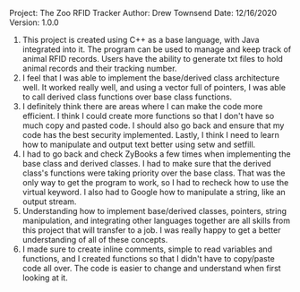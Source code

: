 Project: The Zoo RFID Tracker
Author: Drew Townsend
Date: 12/16/2020
Version: 1.0.0

1. This project is created using C++ as a base language, with Java integrated into it. The program can be used to manage and keep track of animal RFID records. Users have the ability to generate txt files to hold animal records and their tracking number.
2. I feel that I was able to implement the base/derived class architecture well. It worked really well, and using a vector full of pointers, I was able to call derived class functions over base class functions.
3. I definitely think there are areas where I can make the code more efficient. I think I could create more functions so that I don't have so much copy and pasted code. I should also go back and ensure that my code has the best security implemented. Lastly, I think I need to learn how to manipulate and output text better using setw and setfill. 
4. I had to go back and check ZyBooks a few times when implementing the base class and derived classes. I had to make sure that the derived class's functions were taking priority over the base class. That was the only way to get the program to work, so I had to recheck how to use the virtual keyword. I also had to Google how to manipulate a string, like an output stream.
5. Understanding how to implement base/derived classes, pointers, string manipulation, and integrating other languages together are all skills from this project that will transfer to a job. I was really happy to get a better understanding of all of these concepts.
6. I made sure to create inline comments, simple to read variables and functions, and I created functions so that I didn't have to copy/paste code all over. The code is easier to change and understand when first looking at it.
